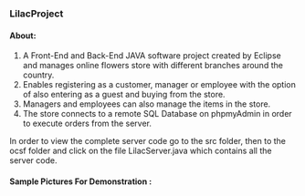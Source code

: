 ### LilacProject

#### About: 

1.   A Front-End and Back-End JAVA software project created by Eclipse and manages online flowers store with different branches around the country.
2.   Enables registering as a customer, manager or employee with the option of also entering as a guest and buying from the store.
3.   Managers and employees can also manage the items in the  store.
4.   The store connects to a remote SQL Database on phpmyAdmin in order to execute orders from the server.

In order to view the complete server code go to the src folder, then to the ocsf folder and click on the file LilacServer.java which contains all the server code.

#### Sample Pictures For Demonstration :
